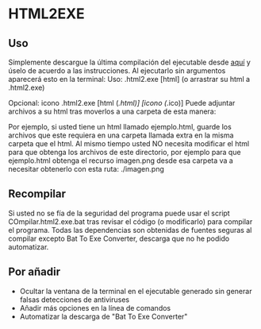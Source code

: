 # HTML2EXE

## Uso
Símplemente descargue la última compilación del ejecutable desde [aquí](tinyurl.com/HTML2EXE-download) y úselo de acuerdo a las instrucciones. Al ejecutarlo sin argumentos aparecerá esto en la terminal:
Uso:
.html2.exe [html] (o arrastrar su html a .html2.exe)

Opcional: icono
.html2.exe [html (*.html)] [icono (*.ico)]
Puede adjuntar archivos a su html tras moverlos a una carpeta de esta manera:

Por ejemplo, si usted tiene un html llamado ejemplo.html, guarde los archivos que este requiera
en una carpeta llamada extra en la misma carpeta que el html. Al mismo tiempo usted NO
necesita modificar el html para que obtenga los archivos de este directorio, por ejemplo para que ejemplo.html
obtenga el recurso imagen.png desde esa carpeta va a necesitar obtenerlo con esta ruta:
./imagen.png

## Recompilar
Si usted no se fía de la seguridad del programa puede usar el script COmpilar.html2.exe.bat tras revisar el código (o modificarlo) para compilar el programa. Todas las dependencias son obtenidas de fuentes seguras al compilar excepto Bat To Exe Converter, descarga que no he podido automatizar.

## Por añadir

- Ocultar la ventana de la terminal en el ejecutable generado sin generar falsas detecciones de antiviruses
- Añadir más opciones en la línea de comandos
- Automatizar la descarga de "Bat To Exe Converter"
